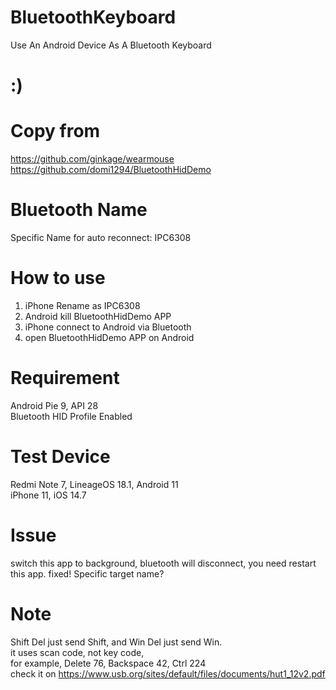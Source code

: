 # BluetoothKeyboard
Use An Android Device As A Bluetooth Keyboard 


# :)

# Copy from
https://github.com/ginkage/wearmouse<br/>
https://github.com/domi1294/BluetoothHidDemo

# Bluetooth Name
Specific Name for auto reconnect: IPC6308

# How to use
1. iPhone Rename as IPC6308<br/>
2. Android kill BluetoothHidDemo APP<br/>
3. iPhone connect to Android via Bluetooth<br/>
4. open BluetoothHidDemo APP on Android<br/>

# Requirement
Android Pie 9, API 28<br/>
Bluetooth HID Profile Enabled


# Test Device 
Redmi Note 7, LineageOS 18.1, Android 11<br/>
iPhone 11, iOS 14.7

# Issue
switch this app to background, bluetooth will disconnect, you need restart this app. fixed!
Specific target name?

# Note
Shift Del just send Shift, and Win Del just send Win.<br/>
it uses scan code, not key code,<br/>
for example, Delete 76, Backspace 42, Ctrl 224<br/>
check it on https://www.usb.org/sites/default/files/documents/hut1_12v2.pdf
